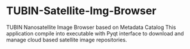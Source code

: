 # TUBIN-Satellite-Img-Browser
TUBIN Nanosatellite Image Browser based on Metadata Catalog
This application compile into executable with Pyqt interface to download and manage cloud based satellite image repositories.

